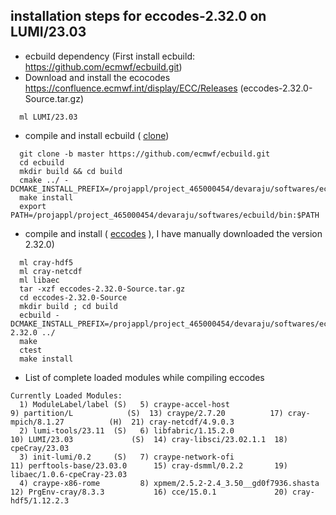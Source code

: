 ## installation steps for eccodes-2.32.0 on LUMI/23.03
  - ecbuild dependency (First install ecbuild: https://github.com/ecmwf/ecbuild.git)
  - Download and install the ecocodes https://confluence.ecmwf.int/display/ECC/Releases (eccodes-2.32.0-Source.tar.gz)
```
  ml LUMI/23.03 
```
 - compile and install ecbuild ( [clone](https://github.com/ecmwf/ecbuild.git))
```
  git clone -b master https://github.com/ecmwf/ecbuild.git
  cd ecbuild
  mkdir build && cd build
  cmake ../ -DCMAKE_INSTALL_PREFIX=/projappl/project_465000454/devaraju/softwares/ecbuild
  make install
  export PATH=/projappl/project_465000454/devaraju/softwares/ecbuild/bin:$PATH
```
 - compile and install ( [eccodes](https://confluence.ecmwf.int/display/ECC/Releases) ), I have manually downloaded the version 2.32.0)
```
  ml cray-hdf5
  ml cray-netcdf
  ml libaec 
  tar -xzf eccodes-2.32.0-Source.tar.gz
  cd eccodes-2.32.0-Source
  mkdir build ; cd build
  ecbuild -DCMAKE_INSTALL_PREFIX=/projappl/project_465000454/devaraju/softwares/eccodes-2.32.0 ../
  make
  ctest
  make install
```

 - List of complete loaded modules while compiling eccodes

```
Currently Loaded Modules:
  1) ModuleLabel/label (S)   5) craype-accel-host                       9) partition/L            (S)  13) craype/2.7.20          17) cray-mpich/8.1.27          (H)  21) cray-netcdf/4.9.0.3
  2) lumi-tools/23.11  (S)   6) libfabric/1.15.2.0                     10) LUMI/23.03             (S)  14) cray-libsci/23.02.1.1  18) cpeCray/23.03
  3) init-lumi/0.2     (S)   7) craype-network-ofi                     11) perftools-base/23.03.0      15) cray-dsmml/0.2.2       19) libaec/1.0.6-cpeCray-23.03
  4) craype-x86-rome         8) xpmem/2.5.2-2.4_3.50__gd0f7936.shasta  12) PrgEnv-cray/8.3.3           16) cce/15.0.1             20) cray-hdf5/1.12.2.3
```
